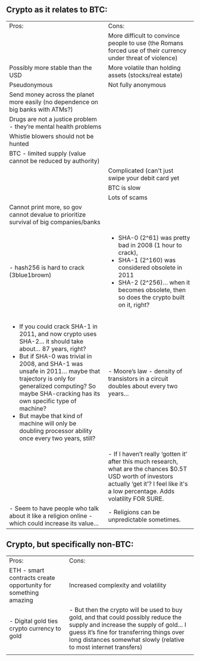 ## Crypto as it relates to BTC:

<table>
  <tr>
    <td>Pros:</td>
    <td>Cons:</td>
  </tr>
  <tr>
    <td></td>
    <td>More difficult to convince people to use (the Romans forced use of their currency under threat of violence)</td>
  </tr>
  <tr>
    <td>Possibly more stable than the USD</td>
    <td>More volatile than holding assets (stocks/real estate)</td>
  </tr>
  <tr>
    <td>Pseudonymous</td>
    <td>Not fully anonymous</td>
  </tr>
  <tr>
    <td>Send money across the planet more easily (no dependence on big banks with ATMs?)</td>
    <td></td>
  </tr>
  <tr>
    <td>Drugs are not a justice problem - they’re mental health problems</td>
    <td></td>
  </tr>
  <tr>
    <td>Whistle blowers should not be hunted</td>
    <td></td>
  </tr>
  <tr>
    <td>BTC - limited supply (value cannot be reduced by authority)</td>
    <td></td>
  </tr>
  <tr>
    <td></td>
    <td>Complicated (can't just swipe your debit card yet</td>
  </tr>
  <tr>
    <td></td>
    <td>BTC is slow</td>
  </tr>
  <tr>
    <td></td>
    <td>Lots of scams</td>
  </tr>
  <tr>
    <td>Cannot print more, so gov cannot devalue to prioritize survival of big companies/banks</td>
    <td></td>
  </tr>
  <tr>
    <td>- hash256 is hard to crack (3blue1brown)</td>
    <td>
      <ul>
        <li>SHA-0 (2^61) was pretty bad in 2008 (1 hour to crack), </li>
        <li>SHA-1 (2^160) was considered obsolete in 2011</li>
        <li>SHA-2 (2^256)… when it becomes obsolete, then so does the crypto built on it, right?</li>
      </ul>
    </td>
  </tr>
  <tr>
    <td>
      <ul>
        <li>If you could crack SHA-1 in 2011, and now crypto uses SHA-2… it should take about… 87 years, right?</li>
        <li>But if SHA-0 was trivial in 2008, and SHA-1 was unsafe in 2011… maybe that trajectory is only for generalized computing? So maybe SHA-cracking has its own specific type of machine?</li>
        <li>But maybe that kind of machine will only be doubling processor ability once every two years, still? </li>
      </ul>
    </td>
    <td>- Moore’s law - density of transistors in a circuit doubles about every two years…</td>
  </tr>
  <tr>
    <td></td>
    <td>- If I haven’t really ‘gotten it’ after this much research, what are the chances $0.5T USD worth of investors actually ‘get it’? I feel like it's a low percentage. Adds volatility FOR SURE.</td>
  </tr>
  <tr>
    <td>- Seem to have people who talk about it like a religion online - which could increase its value…</td>
    <td>- Religions can be unpredictable sometimes.</td>
  </tr>
</table>

## Crypto, but specifically non-BTC:
<table>
  <tr>
    <td>Pros:</td>
    <td>Cons:</td>
  </tr>
  <tr>
    <td>ETH - smart contracts create opportunity for something amazing</td>
    <td>Increased complexity and volatility</td>
  </tr>
  <tr>
    <td>- Digital gold ties crypto currency to gold</td>
    <td>- But then the crypto will be used to buy gold, and that could possibly reduce the supply and increase the supply of gold…  I guess it’s fine for transferring things over long distances somewhat slowly (relative to most internet transfers)</td>
  </tr>
  <tr>
    <td></td>
    <td></td>
  </tr>
</table>
